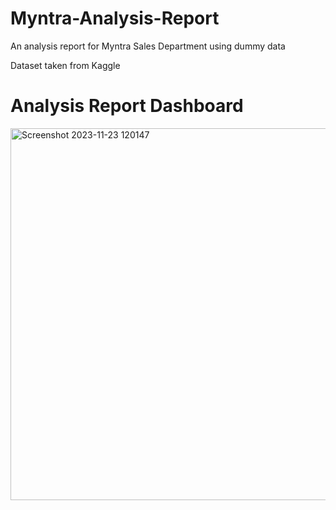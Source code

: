 # Myntra-Analysis-Report
An analysis report for Myntra Sales Department using dummy data

Dataset taken from Kaggle


# Analysis Report Dashboard
<img width="595" alt="Screenshot 2023-11-23 120147" src="https://github.com/anusha-adhikari/Myntra-Analysis-Report/assets/74814765/5e13cd69-1b67-4ecc-85a8-dd06d8942ce4">
